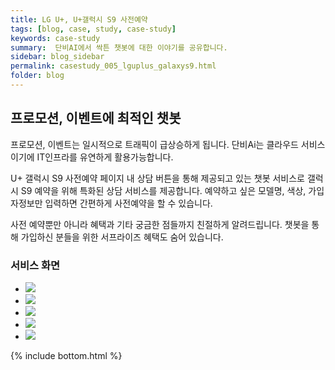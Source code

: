 ```yaml
---
title: LG U+, U+갤럭시 S9 사전예약
tags: [blog, case, study, case-study]
keywords: case-study
summary:  단비AI에서 싹튼 챗봇에 대한 이야기를 공유합니다.
sidebar: blog_sidebar
permalink: casestudy_005_lguplus_galaxys9.html
folder: blog
---
```



## 프로모션, 이벤트에 최적인 챗봇

프로모션, 이벤트는 일시적으로 트래픽이 급상승하게 됩니다.
단비Ai는 클라우드 서비스이기에 IT인프라를 유연하게 활용가능합니다.

U+ 갤럭시 S9 사전예약 페이지 내 상담 버튼을 통해 제공되고 있는 챗봇 서비스로 갤럭시 S9 예약을 위해 특화된 상담 서비스를 제공합니다. 예약하고 싶은 모델명, 색상, 가입자정보만 입력하면 간편하게 사전예약을 할 수 있습니다.

사전 예약뿐만 아니라 혜택과 기타 궁금한 점들까지 친절하게 알려드립니다. 챗봇을 통해 가입하신 분들을 위한 서프라이즈 혜택도 숨어 있습니다.


### 서비스 화면

<div class="danbee-slider-container">
    <div class="flexslider danbee-slider">
        <ul class="slides">
            <li>
            <img src="images/casestudy/case05_01.png" />
            </li>
            <li>
            <img src="images/casestudy/case05_02.png" />
            </li>
            <li>
            <img src="images/casestudy/case05_03.png" />
            </li>
            <li>
            <img src="images/casestudy/case05_04.png" />
            </li>
            <li>
            <img src="images/casestudy/case05_05.png" />
            </li>
        </ul>
    </div>
</div>




{% include bottom.html %}